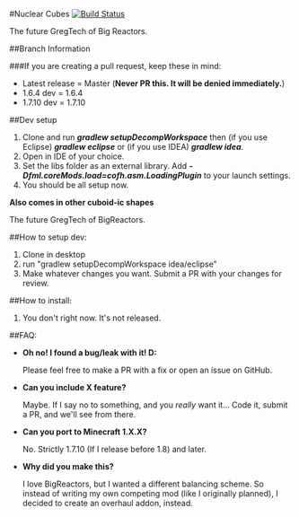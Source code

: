 #Nuclear Cubes [![Build Status](http://tehnut.info/jenkins/job/NuclearCubes/badge/icon)](http://tehnut.info/jenkins/job/NuclearCubes/)

The future GregTech of Big Reactors.


##Branch Information

###If you are creating a pull request, keep these in mind:

* Latest release = Master (__Never PR this. It will be denied immediately.__)
* 1.6.4 dev = 1.6.4
* 1.7.10 dev =  1.7.10

##Dev setup

1. Clone and run ___gradlew setupDecompWorkspace___ then (if you use Eclipse) ___gradlew eclipse___ or (if you use IDEA) ___gradlew idea___.
2. Open in IDE of your choice.
3. Set the libs folder as an external library. Add ___-Dfml.coreMods.load=cofh.asm.LoadingPlugin___ to your launch settings.
4. You should be all setup now.


__Also comes in other cuboid-ic shapes__

The future GregTech of BigReactors.

##How to setup dev:

1. Clone in desktop
2. run "gradlew setupDecompWorkspace idea/eclipse"
3. Make whatever changes you want. Submit a PR with your changes for review.

##How to install:

1. You don't right now. It's not released.

##FAQ:

* __Oh no! I found a bug/leak with it! D:__
   
   Please feel free to make a PR with a fix or open an issue on GitHub.

* __Can you include X feature?__
   
   Maybe. If I say no to something, and you _really_ want it... Code it, submit a PR, and we'll see from there.

* __Can you port to Minecraft 1.X.X?__ 
   
   No. Strictly 1.7.10 (If I release before 1.8) and later.

* __Why did you make this?__

   I love BigReactors, but I wanted a different balancing scheme. So instead of writing my own competing mod (like I originally planned), I decided to create an overhaul addon, instead.
